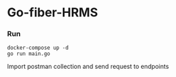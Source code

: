 # Go-fiber-HRMS
### Run
```
docker-compose up -d
go run main.go
```
Import postman collection and send request to endpoints